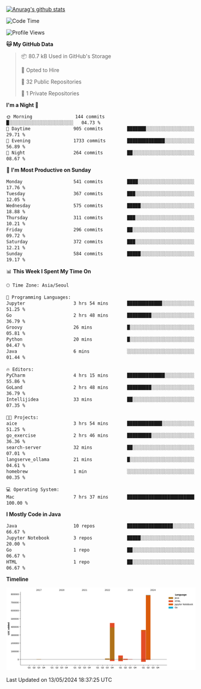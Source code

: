 [![Anurag's github stats](https://github-readme-stats.vercel.app/api?username=hajubal)](https://github.com/anuraghazra/github-readme-stats)

<!--START_SECTION:waka-->
![Code Time](http://img.shields.io/badge/Code%20Time-8%20hrs%2023%20mins-blue)

![Profile Views](http://img.shields.io/badge/Profile%20Views-18-blue)

**🐱 My GitHub Data** 

> 📦 80.7 kB Used in GitHub's Storage 
 > 
> 💼 Opted to Hire
 > 
> 📜 32 Public Repositories 
 > 
> 🔑 1 Private Repositories 
 > 
**I'm a Night 🦉** 

```text
🌞 Morning                144 commits         █░░░░░░░░░░░░░░░░░░░░░░░░   04.73 % 
🌆 Daytime                905 commits         ███████░░░░░░░░░░░░░░░░░░   29.71 % 
🌃 Evening                1733 commits        ██████████████░░░░░░░░░░░   56.89 % 
🌙 Night                  264 commits         ██░░░░░░░░░░░░░░░░░░░░░░░   08.67 % 
```
📅 **I'm Most Productive on Sunday** 

```text
Monday                   541 commits         ████░░░░░░░░░░░░░░░░░░░░░   17.76 % 
Tuesday                  367 commits         ███░░░░░░░░░░░░░░░░░░░░░░   12.05 % 
Wednesday                575 commits         █████░░░░░░░░░░░░░░░░░░░░   18.88 % 
Thursday                 311 commits         ███░░░░░░░░░░░░░░░░░░░░░░   10.21 % 
Friday                   296 commits         ██░░░░░░░░░░░░░░░░░░░░░░░   09.72 % 
Saturday                 372 commits         ███░░░░░░░░░░░░░░░░░░░░░░   12.21 % 
Sunday                   584 commits         █████░░░░░░░░░░░░░░░░░░░░   19.17 % 
```


📊 **This Week I Spent My Time On** 

```text
🕑︎ Time Zone: Asia/Seoul

💬 Programming Languages: 
Jupyter                  3 hrs 54 mins       █████████████░░░░░░░░░░░░   51.25 % 
Go                       2 hrs 48 mins       █████████░░░░░░░░░░░░░░░░   36.79 % 
Groovy                   26 mins             █░░░░░░░░░░░░░░░░░░░░░░░░   05.81 % 
Python                   20 mins             █░░░░░░░░░░░░░░░░░░░░░░░░   04.47 % 
Java                     6 mins              ░░░░░░░░░░░░░░░░░░░░░░░░░   01.44 % 

🔥 Editors: 
PyCharm                  4 hrs 15 mins       ██████████████░░░░░░░░░░░   55.86 % 
GoLand                   2 hrs 48 mins       █████████░░░░░░░░░░░░░░░░   36.79 % 
Intellijidea             33 mins             ██░░░░░░░░░░░░░░░░░░░░░░░   07.35 % 

🐱‍💻 Projects: 
aice                     3 hrs 54 mins       █████████████░░░░░░░░░░░░   51.25 % 
go_exercise              2 hrs 46 mins       █████████░░░░░░░░░░░░░░░░   36.36 % 
search-server            32 mins             ██░░░░░░░░░░░░░░░░░░░░░░░   07.01 % 
langserve_ollama         21 mins             █░░░░░░░░░░░░░░░░░░░░░░░░   04.61 % 
homebrew                 1 min               ░░░░░░░░░░░░░░░░░░░░░░░░░   00.35 % 

💻 Operating System: 
Mac                      7 hrs 37 mins       █████████████████████████   100.00 % 
```

**I Mostly Code in Java** 

```text
Java                     10 repos            █████████████████░░░░░░░░   66.67 % 
Jupyter Notebook         3 repos             █████░░░░░░░░░░░░░░░░░░░░   20.00 % 
Go                       1 repo              ██░░░░░░░░░░░░░░░░░░░░░░░   06.67 % 
HTML                     1 repo              ██░░░░░░░░░░░░░░░░░░░░░░░   06.67 % 
```



**Timeline**

![Lines of Code chart](https://raw.githubusercontent.com/hajubal/hajubal/main/assets/bar_graph.png)


 Last Updated on 13/05/2024 18:37:25 UTC
<!--END_SECTION:waka-->